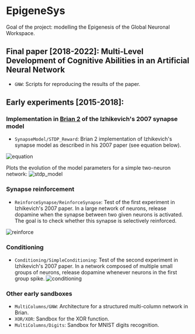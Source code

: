 # EpigeneSys

Goal of the project: modelling the Epigenesis of the Global Neuronal Workspace.

## Final paper [2018-2022]: Multi-Level Development of Cognitive Abilities in an Artificial Neural Network
* ```GNW```: Scripts for reproducing the results of the paper.

## Early experiments [2015-2018]:

### Implementation in [Brian 2](https://brian2.readthedocs.io/) of the Izhikevich's 2007 synapse model
* ```SynapseModel/STDP_Reward```: Brian 2 implementation of Izhikevich's synapse model as described in his 2007 paper (see equation below).

![equation](SynapseModel/equation.png)

Plots the evolution of the model parameters for a simple two-neuron network:
![stdp_model](SynapseModel/stdp_model.png)
### Synapse reinforcement
* ```ReinforceSynapse/ReinforceSynapse```: Test of the first experiment in Izhikevich's 2007 paper. In a large network of neurons, release dopamine when the synapse between two given neurons is activated. The goal is to check whether this synapse is selectively reinforced.

![reinforce](ReinforceSynapse/reinforce.png)
### Conditioning
* ```Conditioning/SimpleConditioning```: Test of the second experiment in Izhikevich's 2007 paper. In a network composed of multiple small groups of neurons, release dopamine whenever neurons in the first group spike.
![conditioning](Conditioning/conditioning.png)

### Other early sandboxes
* ```MultiColumns/GNW```: Architecture for a structured multi-column network in Brian.
* ```XOR/XOR```: Sandbox for the XOR function.
* ```MultiColumns/Digits```: Sandbox for MNIST digits recognition.

